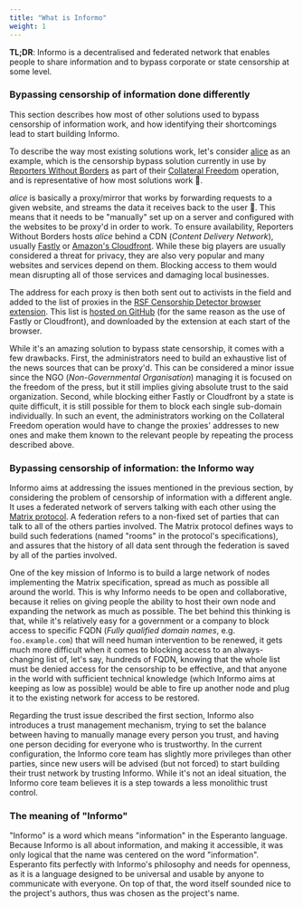 ```yaml
---
title: "What is Informo"
weight: 1
---
```


**TL;DR**: Informo is a decentralised and federated network that enables people to share information and to bypass corporate or state censorship at some level.

### Bypassing censorship of information done differently

This section describes how most of other solutions used to bypass censorship of information work, and how identifying their shortcomings lead to start building Informo.

To describe the way most existing solutions work, let's consider [alice](https://github.com/NInfolab/alice) as an example, which is the censorship bypass solution currently in use by [Reporters Without Borders](https://rsf.org/en/) as part of their [Collateral Freedom](https://rsf.org/en/collateral-freedom) operation, and is representative of how most solutions work 👀.

*alice* is basically a proxy/mirror that works by forwarding requests to a given website, and streams the data it receives back to the user 👀. This means that it needs to be "manually" set up on a server and configured with the websites to be proxy'd in order to work. To ensure availability, Reporters Without Borders hosts *alice* behind a CDN (*Content Delivery Network*), usually [Fastly](https://www.fastly.com/) or [Amazon's Cloudfront](https://aws.amazon.com/fr/cloudfront/). While these big players are usually considered a threat for privacy, they are also very popular and many websites and services depend on them. Blocking access to them would mean disrupting all of those services and damaging local businesses.

The address for each proxy is then both sent out to activists in the field and added to the list of proxies in the [RSF Censorship Detector browser extension](https://addons.mozilla.org/en-US/firefox/addon/rsf-censorship-detector/). This list is [hosted on GitHub](https://github.com/RSF-RWB/collateralfreedom/blob/master/sites.json) (for the same reason as the use of Fastly or Cloudfront), and downloaded by the extension at each start of the browser.

While it's an amazing solution to bypass state censorship, it comes with a few drawbacks. First, the administrators need to build an exhaustive list of the news sources that can be proxy'd. This can be considered a minor issue since the NGO (*Non-Governmental Organisation*) managing it is focused on the freedom of the press, but it still implies giving absolute trust to the said organization. Second, while blocking either Fastly or Cloudfront by a state is quite difficult, it is still possible for them to block each single sub-domain individually. In such an event, the administrators working on the Collateral Freedom operation would have to change the proxies' addresses to new ones and make them known to the relevant people by repeating the process described above.

### Bypassing censorship of information: the Informo way

Informo aims at addressing the issues mentioned in the previous section, by considering the problem of censorship of information with a different angle. It uses a federated network of servers talking with each other using the [Matrix protocol](https://matrix.org/). A federation refers to a non-fixed set of parties that can talk to all of the others parties involved. The Matrix protocol defines ways to build such federations (named "rooms" in the protocol's specifications), and assures that the history of all data sent through the federation is saved by all of the parties involved.

One of the key mission of Informo is to build a large network of nodes implementing the Matrix specification, spread as much as possible all around the world. This is why Informo needs to be open and collaborative, because it relies on giving people the ability to host their own node and expanding the network as much as possible. The bet behind this thinking is that, while it's relatively easy for a government or a company to block access to specific FQDN (*Fully qualified domain names*, e.g. `foo.example.com`) that will need human intervention to be renewed, it gets much more difficult when it comes to blocking access to an always-changing list of, let's say, hundreds of FQDN, knowing that the whole list must be denied access for the censorship to be effective, and that anyone in the world with sufficient technical knowledge (which Informo aims at keeping as low as possible) would be able to fire up another node and plug it to the existing network for access to be restored.

Regarding the trust issue described the first section, Informo also introduces a trust management mechanism, trying to set the balance between having to manually manage every person you trust, and having one person deciding for everyone who is trustworthy. In the current configuration, the Informo core team has slightly more privileges than other parties, since new users will be advised (but not forced) to start building their trust network by trusting Informo. While it's not an ideal situation, the Informo core team believes it is a step towards a less monolithic trust control.

### The meaning of "Informo"

"Informo" is a word which means "information" in the Esperanto language. Because Informo is all about information, and making it accessible, it was only logical that the name was centered on the word "information". Esperanto fits perfectly with Informo's philosophy and needs for openness, as it is a language designed to be universal and usable by anyone to communicate with everyone. On top of that, the word itself sounded nice to the project's authors, thus was chosen as the project's name.
